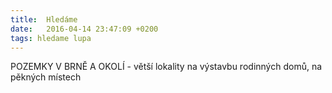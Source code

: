 ```yaml
---
title:  Hledáme
date:   2016-04-14 23:47:09 +0200
tags: hledame lupa
---
```


POZEMKY V BRNĚ A OKOLÍ - větší lokality na výstavbu rodinných domů, na pěkných místech 

